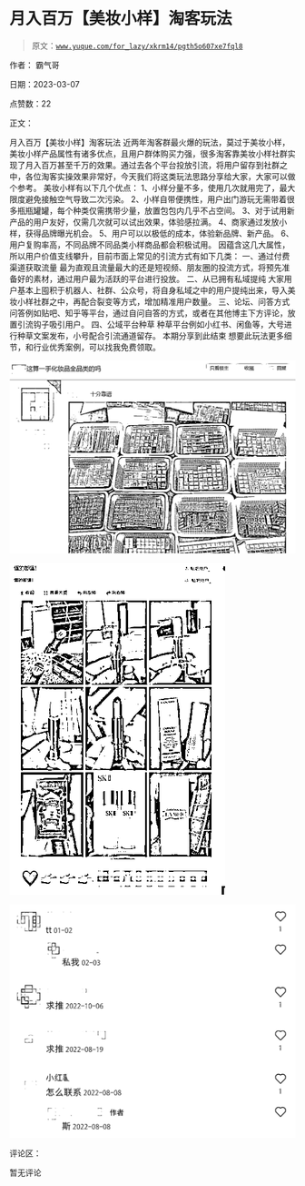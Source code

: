 # 月入百万【美妆小样】淘客玩法

> 原文：[`www.yuque.com/for_lazy/xkrm14/pgth5o607xe7fql8`](https://www.yuque.com/for_lazy/xkrm14/pgth5o607xe7fql8)



作者： 霸气哥 

日期：2023-03-07 

点赞数：22 

正文： 

月入百万【美妆小样】淘客玩法 近两年淘客群最火爆的玩法，莫过于美妆小样，美妆小样产品属性有诸多优点，且用户群体购买力强，很多淘客靠美妆小样社群实现了月入百万甚至千万的效果。通过去各个平台投放引流，将用户留存到社群之中，各位淘客实操效果非常好，今天我们将这类玩法思路分享给大家，大家可以做个参考。 美妆小样有以下几个优点： 1、小样分量不多，使用几次就用完了，最大限度避免接触空气导致二次污染。 2、小样自带便携性，用户出门游玩无需带着很多瓶瓶罐罐，每个种类仅需携带少量，放置包包内几乎不占空间。 3、对于试用新产品的用户友好，仅需几次就可以试出效果，体验感拉满。 4、商家通过发放小样，获得品牌曝光机会。 5、用户可以以极低的成本，体验新品牌、新产品。 6、用户复购率高，不同品牌不同品类小样商品都会积极试用。 因蕴含这几大属性，所以用户价值支线攀升，目前市面上常见的引流方式有如下几类： 一、通过付费渠道获取流量 最为直观且流量最大的还是短视频、朋友圈的投流方式，将预先准备好的素材，通过用户最为活跃的平台进行投放。 二、从已拥有私域提纯 大家用户基本上囤积于机器人、社群、公众号，将自身私域之中的用户提纯出来，导入美妆小样社群之中，再配合裂变等方式，增加精准用户数量。 三、论坛、问答方式 问答例如贴吧、知乎等平台，通过自问自答的方式，或者在其他博主下方评论，放置引流钩子吸引用户。 四、公域平台种草 种草平台例如小红书、闲鱼等，大号进行种草文案发布，小号配合引流通道留存。 本期分享到此结束 想要此玩法更多细节，和行业优秀案例，可以找我免费领取。 

![](img/6348443bacbd2905a01ed8ba3aa011e5.png)  

![](img/023beedb1eb4181a0eb9efab416ea1bd.png)  

![](img/71c61d85e7e14757f2eece3f1c40f980.png)  

评论区： 

暂无评论 

